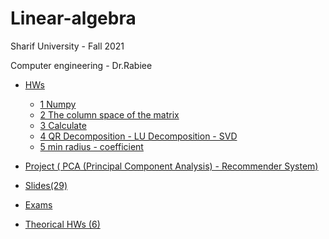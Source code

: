 # Linear-algebra


Sharif University - Fall 2021
 
Computer engineering - Dr.Rabiee

 - [HWs](https://github.com/saaz742/Linear-algebra/tree/main/HWs)
     - [1 Numpy](https://github.com/saaz742/Linear-algebra/tree/main/HWs/1)
     - [2 The column space of the matrix](https://github.com/saaz742/Linear-algebra/tree/main/HWs/2)
     - [3 Calculate](https://github.com/saaz742/Linear-algebra/tree/main/HWs/3)
     - [4 QR Decomposition - LU Decomposition - SVD](https://github.com/saaz742/Linear-algebra/tree/main/HWs/4)
     - [5 min radius - coefficient](https://github.com/saaz742/Linear-algebra/tree/main/HWs/5)
       
 - [Project ( PCA (Principal Component Analysis) - Recommender System)](https://github.com/saaz742/Linear-algebra/tree/main/Project)
 - [Slides(29)](https://github.com/saaz742/Linear-algebra/tree/main/slide)
 - [Exams](https://github.com/saaz742/Linear-algebra/tree/main/Exam)
 - [Theorical HWs (6)](https://github.com/saaz742/Linear-algebra/tree/main/Theorical%20HWs)







